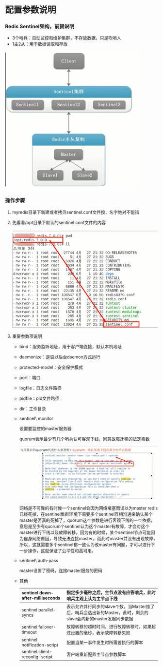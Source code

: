 # 配置参数说明

### Redis Sentinel架构，前提说明

- 3个哨兵：自动监控和维护集群，不存放数据，只是吹哨人
- 1主2从：用于数据读取和存放

![](images/3.png)

### 操作步骤

1. myredis目录下新建或者拷贝sentinel.conf文件按，名字绝对不能错

2. 先看看/opt目录下默认的sentinel.conf文件的内容

   ![](images/4.png)

3. 重要参数项说明

   - bind：服务监听地址，用于客户端连接，默认本机地址

   - daemonize：是否以后台daemon方式运行

   - protected-model：安全保护模式

   - port：端口

   - logfile：日志文件路径

   - pidfile：pid文件路径

   - dir：工作目录

   - sentinel\ monitor <master-name> <ip> <redis-port> <quorum>

     设置要监控的master服务器

     quorum表示最少有几个哨兵认可客观下线，同意故障迁移的法定票数

     ![](images/5.png)

     网络是不可靠的有时候一个sentinel会因为网络堵塞而误以为master redis已经死掉，在sentinel集群环境下需要多个sentinel互相沟通来确认某个master是否真的死掉了，quorum这个参数是进行客观下线的一个依据，意思是至少有quorum个sentinel认为这个master有故障，才会对这个master进行下线以及故障转移。因为有的时候，某个sentinel节点可能因为自身网络原因，导致无法连接master，而此时master并没有出现故障，所以，这就需要多个sentinel都一致认为改master有问题，才可以进行下一步操作，这就保证了公平性和高可用。


   - sentinel\ auth-pass <master-name> <password>

     master设置了密码，连接master服务的密码

   - 其他

     | sentinel down-after-milliseconds <master-name>  <milliseconds> | 指定多少毫秒之后，主节点没有应答哨兵，此时哨兵主观上认为主节点下线        |
     | ---------------------------------------- | ---------------------------------------- |
     | sentinel parallel-syncs <master-name> <nums> | 表示允许并行同步的slave个数，当Master挂了后，哨兵会选出新的Master，此时，剩余的slave会向新的master发起同步数据 |
     | sentinel failover-timeout <master-name> <milliseconds> | 故障转移的超时时间，进行故障转移时，如果超过设置的毫秒，表示故障转移失败     |
     | sentinel notification-script <master-name> <script-path> | 配置当某一事件发生时所需要执行的脚本                       |
     | sentinel client-reconfig-script <master-name> <script-path> | 客户端重新配置主节点参数脚本                           |



